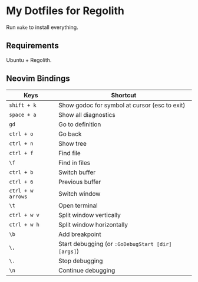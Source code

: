 # My Dotfiles for Regolith

Run `make` to install everything.

## Requirements

Ubuntu + Regolith.

## Neovim Bindings

| Keys             | Shortcut |
|------------------|----------|
|`shift + k`       | Show godoc for symbol at cursor (esc to exit)
|`space + a`       | Show all diagnostics
|`gd` 	           | Go to definition
|`ctrl + o`        | Go back
|`ctrl + n`        | Show tree
|`ctrl + f`        | Find file
|`\f`              | Find in files
|`ctrl + b`        | Switch buffer
|`ctrl + 6`        | Previous buffer 
|`ctrl + w arrows` | Switch window
|`\t`              | Open terminal
|`ctrl + w v`      | Split window vertically
|`ctrl + w h`      | Split window horizontally
|`\b`              | Add breakpoint
|`\,`              | Start debugging (or `:GoDebugStart [dir] [args]`)
|`\.`              | Stop debugging
|`\n`              | Continue debugging


